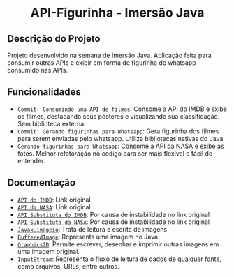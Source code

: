 <h1 align="center"> API-Figurinha - Imersão Java </h1>

<h2 align="left"> Descrição do Projeto </h2>

Projeto desenvolvido na semana de Imersão Java.
Aplicação feita para consumir outras APIs e exibir em forma de figurinha de whatsapp consumido nas APIs.

<h2 align="left"> Funcionalidades </h2>

- `Commit: Consumindo uma API de filmes`: Consome a API do IMDB e exibe os filmes, destacando seus pôsteres e visualizando sua classificação. Sem biblioteca externa
- `Commit: Gerando figurinhas para Whatsapp`: Gera figurinha dos filmes para serem enviadas pelo whatsapp. Utiliza bibliotecas nativas do Java
- `Gerando figurinhas para Whatsapp`: Consome a API da NASA e exibe as fotos. Melhor refatoração no codigo para ser mais flexível e fácil de entender.

<h2 align="left"> Documentação </h2>

- [`API do IMDB`](https://imdb-api.com/en/API/Top250Movies/k_0ojt0yvm): Link original
- [`API da NASA`](https://api.nasa.gov/): Link original
- [`API Substituta do IMDB`](https://raw.githubusercontent.com/alura-cursos/imersao-java-2-api/main/TopMovies.json): Por causa de instabilidade no link original
- [`API Substituta da NASA`](https://raw.githubusercontent.com/alura-cursos/imersao-java-2-api/main/NASA-APOD.json): Por causa de instabilidade no link original
- [`Javax.imageio`](https://docs.oracle.com/en/java/javase/17/docs/api/java.desktop/javax/imageio/package-summary.html): Trata de leitura e escrita de imagens
- [`BufferedImage`](https://docs.oracle.com/en/java/javase/17/docs/api/java.desktop/java/awt/image/BufferedImage.html): Representa uma imagem no Java
- [`Graphics2D`](https://docs.oracle.com/en/java/javase/17/docs/api/java.desktop/java/awt/Graphics2D.html): Permite escrever, desenhar e imprimir outras imagens em uma imagem original.
- [`InputStream`](https://docs.oracle.com/en/java/javase/17/docs/api/java.base/java/io/InputStream.html): Representa o fluxo de leitura de dados de qualquer fonte, como arquivos, URLs, entre outros.

